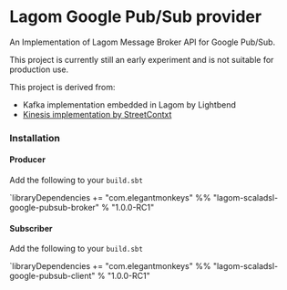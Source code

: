 # Lagom Google Pub/Sub provider

An Implementation of Lagom Message Broker API for Google Pub/Sub.

This project is currently still an early experiment and is not suitable for production use.

This project is derived from:
* Kafka implementation embedded in Lagom by Lightbend
* [Kinesis implementation by StreetContxt](https://github.com/StreetContxt/lagom-kinesis)

### Installation

#### Producer

Add the following to your `build.sbt`

`libraryDependencies += "com.elegantmonkeys" %% "lagom-scaladsl-google-pubsub-broker" % "1.0.0-RC1"

#### Subscriber

Add the following to your `build.sbt`

`libraryDependencies += "com.elegantmonkeys" %% "lagom-scaladsl-google-pubsub-client" % "1.0.0-RC1" 